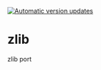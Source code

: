 [![Automatic version updates](https://github.com/ZOSOpenTools/zlibport/actions/workflows/bump.yml/badge.svg)](https://github.com/ZOSOpenTools/zlibport/actions/workflows/bump.yml)

# zlib
zlib port
